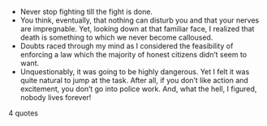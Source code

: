  - Never stop fighting till the fight is done.
 - You think, eventually, that nothing can disturb you and that your nerves are impregnable. Yet, looking down at that familiar face, I realized that death is something to which we never become calloused.
 - Doubts raced through my mind as I considered the feasibility of enforcing a law which the majority of honest citizens didn’t seem to want.
 - Unquestionably, it was going to be highly dangerous. Yet I felt it was quite natural to jump at the task. After all, if you don’t like action and excitement, you don’t go into police work. And, what the hell, I figured, nobody lives forever!

4 quotes